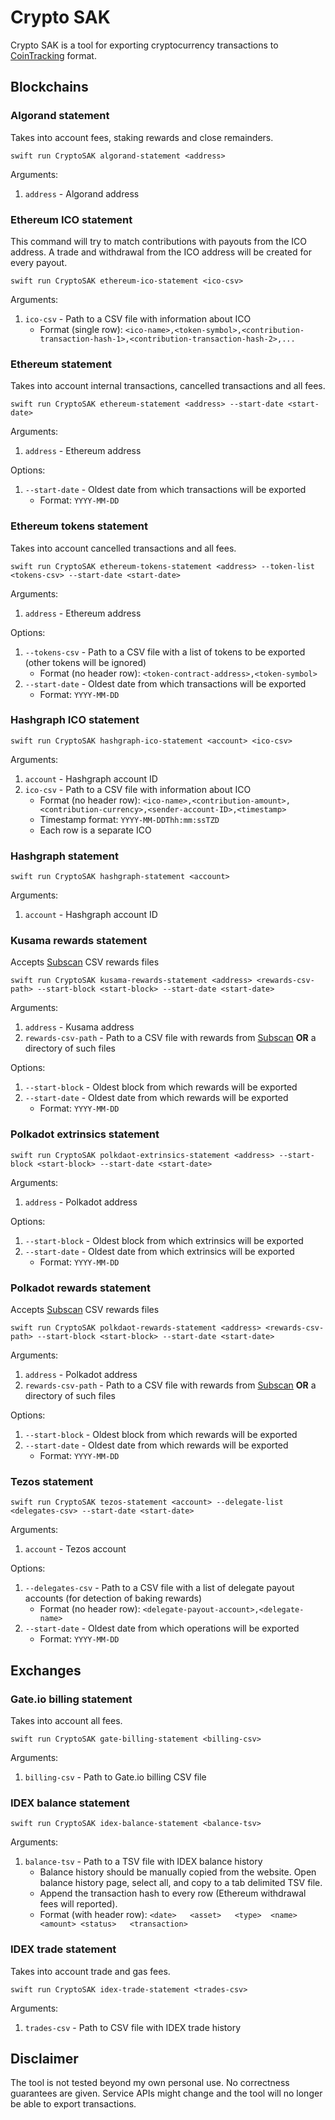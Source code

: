 # Crypto SAK

Crypto SAK is a tool for exporting cryptocurrency transactions to [CoinTracking](https://cointracking.info/) format.

## Blockchains

### Algorand statement

Takes into account fees, staking rewards and close remainders.

```shell
swift run CryptoSAK algorand-statement <address>
```

Arguments:

1. `address` - Algorand address

### Ethereum ICO statement

This command will try to match contributions with payouts from the ICO address. A trade and withdrawal  from the ICO address will be created for every payout.

```shell
swift run CryptoSAK ethereum-ico-statement <ico-csv>
```

Arguments:

1. `ico-csv` - Path to a CSV file with information about ICO
    - Format (single row): `<ico-name>,<token-symbol>,<contribution-transaction-hash-1>,<contribution-transaction-hash-2>,...`

### Ethereum statement

Takes into account internal transactions, cancelled transactions and all fees.

```shell
swift run CryptoSAK ethereum-statement <address> --start-date <start-date>
```

Arguments:

1. `address` - Ethereum address

Options:

1. `--start-date` - Oldest date from which transactions will be exported
    - Format: `YYYY-MM-DD`

### Ethereum tokens statement

Takes into account cancelled transactions and all fees.

```shell
swift run CryptoSAK ethereum-tokens-statement <address> --token-list <tokens-csv> --start-date <start-date>
```

Arguments:

1. `address` - Ethereum address

Options:

1. `--tokens-csv` - Path to a CSV file with a list of tokens to be exported (other tokens will be ignored)
   - Format (no header row): `<token-contract-address>,<token-symbol>`
2. `--start-date` - Oldest date from which transactions will be exported
   - Format: `YYYY-MM-DD`

### Hashgraph ICO statement

```shell
swift run CryptoSAK hashgraph-ico-statement <account> <ico-csv>
```

Arguments:

1. `account` - Hashgraph account ID
2. `ico-csv` - Path to a CSV file with information about ICO
    - Format (no header row): `<ico-name>,<contribution-amount>,<contribution-currency>,<sender-account-ID>,<timestamp>`
    - Timestamp format: `YYYY-MM-DDThh:mm:ssTZD`
    - Each row is a separate ICO

### Hashgraph statement

```shell
swift run CryptoSAK hashgraph-statement <account>
```

Arguments:

1. `account` - Hashgraph account ID

### Kusama rewards statement

Accepts [Subscan](https://kusama.subscan.io/) CSV rewards files

```shell
swift run CryptoSAK kusama-rewards-statement <address> <rewards-csv-path> --start-block <start-block> --start-date <start-date>
```

Arguments:

1. `address` - Kusama address
2. `rewards-csv-path` - Path to a CSV file with rewards from [Subscan](https://kusama.subscan.io/) **OR** a directory of such files 

Options:

1. `--start-block` - Oldest block from which rewards will be exported
2. `--start-date` - Oldest date from which rewards will be exported
   - Format: `YYYY-MM-DD`

### Polkadot extrinsics statement

```shell
swift run CryptoSAK polkdaot-extrinsics-statement <address> --start-block <start-block> --start-date <start-date>
```

Arguments:

1. `address` - Polkadot address

Options:

1. `--start-block` - Oldest block from which extrinsics will be exported
2. `--start-date` - Oldest date from which extrinsics will be exported
   - Format: `YYYY-MM-DD`

### Polkadot rewards statement

Accepts [Subscan](https://polkadot.subscan.io/) CSV rewards files

```shell
swift run CryptoSAK polkdaot-rewards-statement <address> <rewards-csv-path> --start-block <start-block> --start-date <start-date>
```

Arguments:

1. `address` - Polkadot address
2. `rewards-csv-path` - Path to a CSV file with rewards from [Subscan](https://polkadot.subscan.io/) **OR** a directory of such files 

Options:

1. `--start-block` - Oldest block from which rewards will be exported
2. `--start-date` - Oldest date from which rewards will be exported
   - Format: `YYYY-MM-DD`

### Tezos statement

```shell
swift run CryptoSAK tezos-statement <account> --delegate-list <delegates-csv> --start-date <start-date>
```

Arguments:

1. `account` - Tezos account

Options:

1. `--delegates-csv` - Path to a CSV file with a list of delegate payout accounts (for detection of baking rewards)
   - Format (no header row): `<delegate-payout-account>,<delegate-name>`
2. `--start-date` - Oldest date from which operations will be exported
   - Format: `YYYY-MM-DD`

## Exchanges

### Gate.io billing statement

Takes into account all fees.

```shell
swift run CryptoSAK gate-billing-statement <billing-csv>
```

Arguments:

1. `billing-csv` - Path to Gate.io billing CSV file

### IDEX balance statement

```shell
swift run CryptoSAK idex-balance-statement <balance-tsv>
```

Arguments:

1. `balance-tsv` - Path to a TSV file with IDEX balance history
    - Balance history should be manually copied from the website. Open balance history page, select all, and copy to a tab delimited TSV file.
    - Append the transaction hash to every row (Ethereum withdrawal fees will reported).
    - Format (with header row): `<date>   <asset>	<type>	<name>	<amount> <status>	<transaction>`

### IDEX trade statement

Takes into account trade and gas fees.

```shell
swift run CryptoSAK idex-trade-statement <trades-csv>
```

Arguments:

1. `trades-csv` - Path to CSV file with IDEX trade history

## Disclaimer

The tool is not tested beyond my own personal use. No correctness guarantees are given. Service APIs might change and the tool will no longer be able to export transactions.
